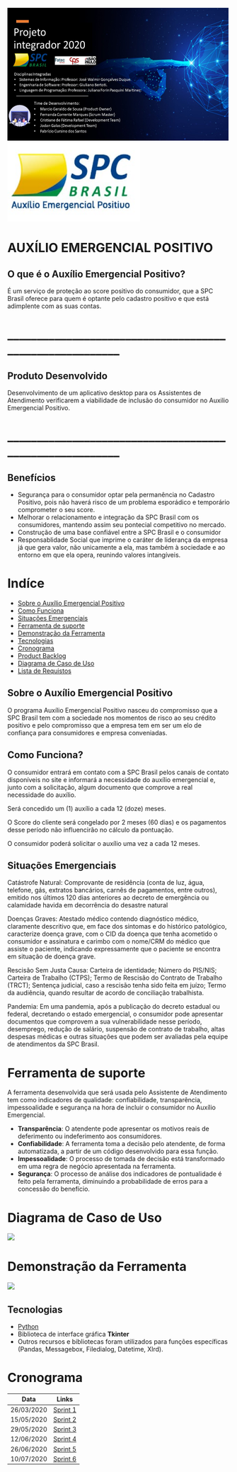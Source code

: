 <img src="https://raw.githubusercontent.com/marciosousa4/projeto-integrador/cc617094824263c006bc17b4a7ce2ac2313d3242/Projeto%20integrador%202020.jpg" width="500" height="300" /> <img src="https://raw.githubusercontent.com/marciosousa4/projeto-integrador/376d71b42da02278e03b7af2472d9488a8f6bcf2/Logo%20auxilio%20emergencial.jpg" width="300" height="180" />

# AUXÍLIO EMERGENCIAL POSITIVO

## O que é o Auxílio Emergencial Positivo?
É um serviço de proteção ao score positivo do consumidor, que a SPC Brasil oferece para quem é optante pelo cadastro positivo e que está adimplente com as suas contas.

# ________________________________________________________
## Produto Desenvolvido
Desenvolvimento de um aplicativo desktop para os Assistentes de Atendimento verificarem a viabilidade de inclusão do consumidor no Auxilio Emergencial Positivo.
# ________________________________________________________
## Benefícios 
* Segurança para o consumidor optar pela permanência no Cadastro Positivo, pois não haverá risco de um problema esporádico e temporário comprometer o seu score.
* Melhorar  o relacionamento e integração da SPC Brasil com os consumidores, mantendo assim  seu pontecial competitivo no mercado.
* Construção de uma base confiável entre a SPC Brasil e o consumidor
* Responsablidade Social que imprime o caráter de liderança da empresa já que gera valor, não unicamente a ela, mas também à sociedade e ao entorno em que ela opera, reunindo valores intangíveis.
# Indíce
* [Sobre o Auxílio Emergencial Positivo](#sobre-o-auxílio-emergencial-positivo)
* [Como Funciona](#como-funciona)
* [Situações Emergenciais](#situações-emergenciais)
* [Ferramenta de suporte](#ferramenta-de-suporte)
* [Demonstração da Ferramenta](#demonstração-da-ferramenta)
* [Tecnologias](#tecnologias)
* [Cronograma](#cronograma)
* [Product Backlog](https://github.com/marciosousa4/projeto-integrador/tree/master/Product%20Backlog#product-backlog-com-novo-escopo#)
* [Diagrama de Caso de Uso](diagrama-de-caso-de-uso)
* [Lista de Requistos](https://github.com/marciosousa4/projeto-integrador/tree/master/Product%20Backlog#requisitos)

## Sobre o Auxílio Emergencial Positivo
O programa Auxílio Emergencial Positivo nasceu do compromisso que a SPC Brasil tem com a sociedade nos momentos de risco ao seu crédito positivo e pelo compromisso que a empresa tem em ser um elo de confiança para consumidores e empresa conveniadas. 

## Como Funciona?

<p>O consumidor entrará em contato com a SPC Brasil pelos canais de contato disponíveis no site e informará a necessidade do auxílio emergencial e, junto com a solicitação, algum documento que comprove a real necessidade do auxílio.</p>
<p>Será concedido um (1) auxílio a cada 12 (doze) meses.</p>
<p>O Score do cliente será congelado por 2 meses (60 dias) e os pagamentos desse período não influencirão no cálculo da pontuação.</p>
<p>O consumidor poderá solicitar o auxílio uma vez a cada 12 meses.</p>

## Situações Emergenciais
Catástrofe Natural: Comprovante de residência (conta de luz, água, telefone, gás, extratos bancários, carnês de pagamentos, entre outros), emitido nos últimos 120 dias anteriores ao decreto de emergência ou calamidade havida em decorrência do desastre natural 

Doenças Graves:  Atestado médico contendo diagnóstico médico, claramente descritivo que, em face dos sintomas e do histórico patológico, caracterize doença grave, com o CID da doença que tenha acometido o consumidor e assinatura e carimbo com o nome/CRM do médico que assiste o paciente, indicando expressamente que o paciente se encontra em situação de doença grave.

Rescisão Sem Justa Causa: Carteira de identidade; Número do PIS/NIS; Carteira de Trabalho (CTPS); Termo de Rescisão do Contrato de Trabalho (TRCT); Sentença judicial, caso a rescisão tenha sido feita em juízo; Termo da audiência, quando resultar de acordo de conciliação trabalhista.

Pandemia: Em uma pandemia, após a publicação do decreto estadual ou federal, decretando o estado emergencial, o consumidor pode apresentar documentos que comprovem a sua vulnerabilidade nesse período, desemprego, redução de salário, suspensão de contrato de trabalho, altas despesas médicas e outras situações que podem ser avaliadas pela equipe de atendimentos da SPC Brasil.  

# Ferramenta de suporte


A ferramenta desenvolvida que será usada pelo Assistente de Atendimento tem como indicadores de qualidade: confiabilidade, transparência, impessoalidade e segurança na hora de incluir o consumidor no Auxílio Emergencial. 

* **Transparência**: O atendente pode apresentar os motivos reais de deferimento ou indeferimento aos consumidores. 
* **Confiabilidade**: A ferramenta toma a decisão pelo atendente, de forma automatizada, a partir de um código desenvolvido para essa função.
* **Impessoalidade**: O processo de tomada de decisão está transformado em uma regra de negócio apresentada na ferramenta. 
* **Segurança**: O processo de análise dos indicadores de pontualidade é feito pela ferramenta, diminuindo a probabilidade de erros para a concessão do benefício.

# Diagrama de Caso de Uso

![](https://github.com/marciosousa4/projeto-integrador/blob/master/Sprint%206/Diagrama%20de%20caso%20de%20uso.jpeg?raw=true)

# Demonstração da Ferramenta 
![](https://github.com/marciosousa4/projeto-integrador/blob/master/Sprint%205/RELACIONAMENTO%20sprint%205.gif?raw=true)

## Tecnologias 
* [Python](https://github.com/topics/python)
* Biblioteca de interface gráfica **Tkinter** 
* Outros recursos e bibliotecas foram utilizados para funções específicas (Pandas, Messagebox, Filedialog, Datetime, Xlrd).





# Cronograma 

| Data | Links |
| ------ | ------ |
|    26/03/2020    |[ Sprint 1](https://github.com/marciosousa4/projeto-integrador/tree/master/Sprint%201)|
|    15/05/2020    |[Sprint 2](https://github.com/marciosousa4/projeto-integrador/tree/master/Sprint%202) |
|    29/05/2020    | [Sprint 3](https://github.com/marciosousa4/projeto-integrador/tree/master/Sprint%203) |
|    12/06/2020    |[Sprint 4](https://github.com/marciosousa4/projeto-integrador/tree/master/Sprint%204) |                    
|    26/06/2020    |[Sprint 5](https://github.com/marciosousa4/projeto-integrador/tree/master/Sprint%205) |
|    10/07/2020    |[Sprint 6](https://github.com/marciosousa4/projeto-integrador/tree/master/Sprint%206) |
